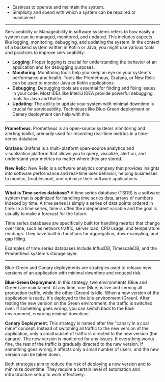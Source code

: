 
- Easiness to operate and maintain the system.
- Simplicity and spend with which a system can be repaired or maintained.

---
Serviceability or Manageability in software systems refers to how easily a system can be managed, monitored, and updated. 
This includes aspects like logging, monitoring, debugging, and updating the system.  In the context of a backend system written in Kotlin or Java, you might use various tools and practices to improve serviceability:  

- **Logging**: Proper logging is crucial for understanding the behavior of an application and for debugging purposes. 
- **Monitoring**: Monitoring tools help you keep an eye on your system's performance and health. Tools like Prometheus, Grafana, or New Relic can be used to monitor Java or Kotlin applications.  
- **Debugging**: Debugging tools are essential for finding and fixing issues in your code. Most IDEs like IntelliJ IDEA provide powerful debugging tools for Java and Kotlin.  
- **Updating**: The ability to update your system with minimal downtime is crucial for serviceability. Techniques like Blue-Green deployment or Canary deployment can help with this.


---


**Prometheus**: Prometheus is an open-source systems monitoring and alerting toolkit, primarily used for recording real-time metrics in a time-series database.

**Grafana**: Grafana is a multi-platform open-source analytics and visualization platform that allows you to query, visualize, alert on, and understand your metrics no matter where they are stored.

**New Relic**: New Relic is a software analytics company that provides insights into software performance and real-time user behavior, helping businesses to monitor, troubleshoot, and optimize their software applications.

----

**What is Time series database?**
A time series database (TSDB) is a software system that is optimized for handling time series data, arrays of numbers indexed by time. A time series is simply a series of data points ordered in time. In a time series, time is often the independent variable and the goal is usually to make a forecast for the future.

Time series databases are specifically built for handling metrics that change over time, such as network traffic, server load, CPU usage, and temperature readings. They have built-in functions for aggregation, down-sampling, and gap filling.

Examples of time series databases include InfluxDB, TimescaleDB, and the Prometheus system's storage layer.

---

Blue-Green and Canary deployments are strategies used to release new versions of an application with minimal downtime and reduced risk.

**Blue-Green Deployment**: In this strategy, two environments (Blue and Green) are maintained. At any time, one (Blue) is live and serving all production traffic, while the other (Green) is idle. When a new version of the application is ready, it's deployed to the idle environment (Green). After testing the new version on the Green environment, the traffic is switched over. If something goes wrong, you can switch back to the Blue environment, ensuring minimal downtime.

**Canary Deployment**: This strategy is named after the "canary in a coal mine" concept. Instead of switching all traffic to the new version of the application, only a small subset of traffic is directed to the new version (the canary). The new version is monitored for any issues. If everything works fine, the rest of the traffic is gradually directed to the new version. If something goes wrong, it affects only a small number of users, and the new version can be taken down.

Both strategies aim to reduce the risk of deploying a new version and to minimize downtime. They require a certain level of automation and infrastructure setup to work effectively.